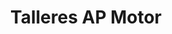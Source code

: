 ---
title: "Talleres AP Motor"
url: /majadahonda/talleres-ap-motor/
shop: reparación de automóviles
---